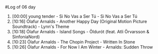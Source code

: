 #Log of 06 day

1. [00:00] young tender - Si No Vas a Ser Tú - Si No Vas a Ser Tú
1. [10:16] Ólafur Arnalds - Another Happy Day (Original Motion Picture Soundtrack) - Lynn's Theme
1. [10:18] Ólafur Arnalds - Island Songs - Öldurót (feat. Atli Örvarsson & SinfoniaNord)
1. [10:23] Ólafur Arnalds - The Chopin Project - Written In Stone
1. [10:26] Ólafur Arnalds - For Now I Am Winter - Arnalds: Sudden Throw
